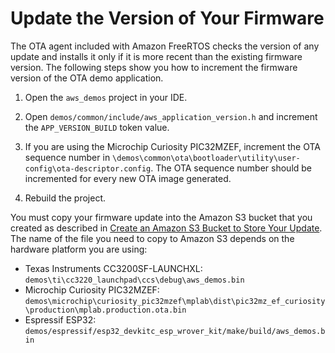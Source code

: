 # Update the Version of Your Firmware<a name="dg-ota-update-firmware"></a>

The OTA agent included with Amazon FreeRTOS checks the version of any update and installs it only if it is more recent than the existing firmware version\. The following steps show you how to increment the firmware version of the OTA demo application\.

1. Open the `aws_demos` project in your IDE\.

1. Open `demos/common/include/aws_application_version.h` and increment the `APP_VERSION_BUILD` token value\.

1. If you are using the Microchip Curiosity PIC32MZEF, increment the OTA sequence number in `\demos\common\ota\bootloader\utility\user-config\ota-descriptor.config`\. The OTA sequence number should be incremented for every new OTA image generated\.

1. Rebuild the project\.

You must copy your firmware update into the Amazon S3 bucket that you created as described in [Create an Amazon S3 Bucket to Store Your Update](dg-ota-bucket.md)\. The name of the file you need to copy to Amazon S3 depends on the hardware platform you are using: 
+ Texas Instruments CC3200SF\-LAUNCHXL: `demos\ti\cc3220_launchpad\ccs\debug\aws_demos.bin`
+ Microchip Curiosity PIC32MZEF: `demos\microchip\curiosity_pic32mzef\mplab\dist\pic32mz_ef_curiosity\production\mplab.production.ota.bin`
+ Espressif ESP32: `demos/espressif/esp32_devkitc_esp_wrover_kit/make/build/aws_demos.bin`